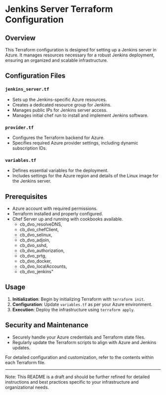 # Jenkins Server Terraform Configuration

## Overview
This Terraform configuration is designed for setting up a Jenkins server in Azure. It manages resources necessary for a robust Jenkins deployment, ensuring an organized and scalable infrastructure.

## Configuration Files

### `jenkins_server.tf`
- Sets up the Jenkins-specific Azure resources.
- Creates a dedicated resource group for Jenkins.
- Manages public IPs for Jenkins server access.
- Manages initial chef run to install and implement Jenkins software. 

### `provider.tf`
- Configures the Terraform backend for Azure.
- Specifies required Azure provider settings, including dynamic subscription IDs.

### `variables.tf`
- Defines essential variables for the deployment.
- Includes settings for the Azure region and details of the Linux image for the Jenkins server.

## Prerequisites
- Azure account with required permissions.
- Terraform installed and properly configured.
- Chef Server up and running with cookbooks available. 
    - cb_dvo_resolveDNS, 
    - cb_dvo_chefClient, 
    - cb_dvo_selinux, 
    - cb_dvo_adjoin, 
    - cb_dvo_sshd, 
    - cb_dvo_authorization, 
    - cb_dvo_prtg, 
    - cb_dvo_docker, 
    - cb_dvo_localAccounts, 
    - cb_dvo_jenkins"

## Usage
1. **Initialization**: Begin by initializing Terraform with `terraform init`.
2. **Configuration**: Update `variables.tf` as per your Azure environment.
3. **Execution**: Deploy the infrastructure using `terraform apply`.

## Security and Maintenance
- Securely handle your Azure credentials and Terraform state files.
- Regularly update the Terraform scripts to align with Azure and Jenkins updates.

For detailed configuration and customization, refer to the contents within each Terraform file.

---

Note: This README is a draft and should be further refined for detailed instructions and best practices specific to your infrastructure and organizational needs.